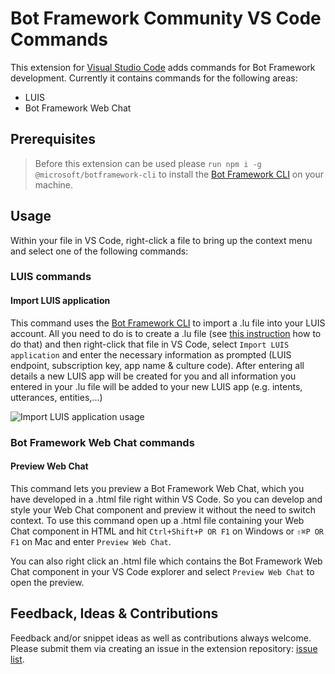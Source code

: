 # Bot Framework Community VS Code Commands

This extension for [Visual Studio Code](https://code.visualstudio.com/) adds commands for Bot Framework development. Currently it contains commands for the following areas:
- LUIS
- Bot Framework Web Chat

## Prerequisites

> Before this extension can be used please `run npm i -g @microsoft/botframework-cli` to install the [Bot Framework CLI](https://github.com/microsoft/botframework-cli/) on your machine.

## Usage

Within your file in VS Code, right-click a file to bring up the context menu and select one of the following commands:

### LUIS commands

#### Import LUIS application

This command uses the [Bot Framework CLI](https://github.com/microsoft/botframework-cli) to import a .lu file into your LUIS account. All you need to do is to create a .lu file (see [this instruction](https://docs.microsoft.com/en-us/azure/bot-service/file-format/bot-builder-lu-file-format?view=azure-bot-service-4.0) how to do that) and then right-click that file in VS Code, select `Import LUIS application` and enter the necessary information as prompted (LUIS endpoint, subscription key, app name & culture code). After entering all details a new LUIS app will be created for you and all information you entered in your .lu file will be added to your new LUIS app (e.g. intents, utterances, entities,...)

![Import LUIS application usage](https://raw.githubusercontent.com/BotBuilderCommunity/botbuilder-community-tools/master/bfc-vscode-commands/assets/importLuisApp.gif)

### Bot Framework Web Chat commands

#### Preview Web Chat

This command lets you preview a Bot Framework Web Chat, which you have developed in a .html file right within VS Code. So you can develop and style your Web Chat component and preview it without the need to switch context. To use this command open up a .html file containing your Web Chat component in HTML and hit `Ctrl+Shift+P OR F1` on Windows or `⇧⌘P OR F1` on Mac and enter `Preview Web Chat`.

You can also right click an .html file which contains the Bot Framework Web Chat component in your VS Code explorer and select `Preview Web Chat` to open the preview.

## Feedback, Ideas & Contributions

Feedback and/or snippet ideas as well as contributions always welcome. Please submit them via creating an issue in the extension repository: [issue list](https://github.com/BotBuilderCommunity/botbuilder-community-tools/issues).
